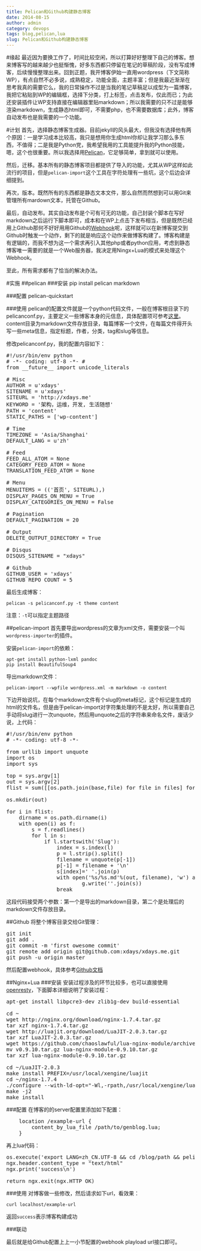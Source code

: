 ```yaml
---
title: Pelican和Github构建静态博客
date: 2014-08-15
author: admin
category: devops
tags: blog,pelican,lua
slug: Pelican和Github构建静态博客
---
```


#缘起
最近因为要换工作了，时间比较空闲，所以打算好好整理下自己的博客。想来博客写的越来越少也挺惭愧，好多东西都只停留在笔记的草稿阶段，没有写成博客，后续慢慢整理出来。回到正题，我开博客伊始一直用wordpress（下文简称WP），有点自然不必多说，成熟稳定，功能全面，主题丰富；但是我最近渐渐在思考我真的需要它么，我的日常操作不过是当我的笔记草稿足以成型为一篇博客，我把它粘贴到WP的编辑框，选择下分类，打上标签，点击发布，仅此而已；为此还安装插件让WP支持直接在编辑器里贴markdown；所以我需要的只不过是能够渲染markdown，生成静态html即可，不需要php，也不需要数据库；此外，博客自动发布也是我需要的一个功能。

#计划
首先，选择静态博客生成器。目前jekyll的风头最大，但我没有选择他有两个原因：一是学习成本比较高，我只是想用你生成html你却让我学习那么多东西，不值得；二是我是Python党，我希望我用的工具能提升我的Python技能，嗯，这个也很重要。所以我选择用[Pelican](http://getpelican.com)，它足够简单，拿到就可以使用。

然后，迁移。基本所有的静态博客项目都提供了导入的功能，尤其从WP这样如此流行的项目，但是`pelican-import`这个工具在字符处理有一些坑，这个后边会详细提到。

再次，版本。既然所有的东西都是静态文本文件，那么自然而然想到可以用Git来管理所有mardown文本，托管在Github。

最后，自动发布。其实自动发布是个可有可无的功能，自己封装个脚本在写好markdown之后运行下脚本即可，成本和在WP上点击下发布相当，但是既然已经用上Github那何不好好用用Github的[Webhook](https://developer.github.com/webhooks/)呢，这样就可以在新博客提交到Github时触发一个动作，剩下的就是响应这个动作来做博客构建了。博客构建是有逻辑的，而我不想为这一个需求再引入其他php或者python应用，考虑到静态博客唯一需要的就是一个Web服务器，我决定用Ningx+Lua的模式来处理这个Webhook。

至此，所有需求都有了恰当的解决办法。

#实施
##pelican
###安装
    pip install pelican markdown

###配置
    pelican-quickstart

###使用
pelican的配置文件就是一个python代码文件，一般在博客根目录下的pelicanconf.py，主要定义一些博客本身的元信息，具体配置项可参考[这里](http://docs.getpelican.com/en/3.4.0/settings.html)。content目录为markdown文件存放目录，每篇博客一个文件，在每篇文件得开头写一些meta信息，指定标题，作者，分类，tag和slug等信息。

修改pelicanconf.py，我的配置内容如下：

<pre>
#!/usr/bin/env python 
# -*- coding: utf-8 -*- # 
from __future__ import unicode_literals 

# Misc 
AUTHOR = u'xdays' 
SITENAME = u'xdays' 
SITEURL = 'http://xdays.me' 
KEYWORD = '架构，运维，开发, 生活随想' 
PATH = 'content' 
STATIC_PATHS = ['wp-content'] 

# Time 
TIMEZONE = 'Asia/Shanghai' 
DEFAULT_LANG = u'zh' 

# Feed 
FEED_ALL_ATOM = None 
CATEGORY_FEED_ATOM = None 
TRANSLATION_FEED_ATOM = None 

# Menu 
MENUITEMS = (('首页', SITEURL),) 
DISPLAY_PAGES_ON_MENU = True 
DISPLAY_CATEGORIES_ON_MENU = False 

# Pagination 
DEFAULT_PAGINATION = 20 

# Output 
DELETE_OUTPUT_DIRECTORY = True 

# Disqus 
DISQUS_SITENAME = "xdays" 

# Github 
GITHUB_USER = 'xdays' 
GITHUB_REPO_COUNT = 5
</pre>

最后生成博客：

    pelican -s pelicanconf.py -t theme content

注意：`-t`可以指定主题路径

##pelican-import
首先要导出wordpress的文章为xml文件，需要安装一个叫`wordpress-importer`的插件。

安装`pelican-import`的依赖：

    apt-get install python-lxml pandoc
    pip install BeautifulSoup4

导出markdown文件：

    pelican-import --wpfile wordpress.xml -m markdown -o content

下边开始说坑，在每个markdown文件有个slug的meta标记，这个标记是生成的html的文件名，但是由于pelican-import对字符集处理的不是太好，所以需要自己手动将slug进行一次unquote，然后用unquote之后的字符串来命名文件，废话少说，上代码：

<pre>
#!/usr/bin/env python
# -*- coding: utf-8 -*-
 
from urllib import unquote
import os
import sys

top = sys.argv[1]
out = sys.argv[2]
flist = sum([[os.path.join(base,file) for file in files] for base,dirs,files in os.walk(top)],[])

os.mkdir(out)

for i in flist:
    dirname = os.path.dirname(i)
    with open(i) as f:
        s = f.readlines()
        for l in s:
            if l.startswith('Slug'):
                index = s.index(l)
                p = l.strip().split()
                filename = unquote(p[-1])
                p[-1] = filename + '\n'
                s[index]=' '.join(p)
                with open('%s/%s.md'%(out, filename), 'w') as g:
                        g.write(''.join(s))
                break
</pre>

这段代码接受两个参数：第一个是导出的markdown目录，第二个是处理后的markdown文件存放目录。

##Github
将整个博客目录交给Git管理：

<pre>
git init 
git add . 
git commit -m 'first owesome commit' 
git remote add origin git@github.com:xdays/xdays.me.git 
git push -u origin master
</pre>

然后配置webhook，具体参考[Github文档](https://developer.github.com/webhooks/)

##Nginx+Lua
###安装
安装过程涉及的环节比较多，也可以直接使用[openresty](http://openresty.org/)，下面脚本详细说明了安装过程：

<pre>
apt-get install libpcre3-dev zlib1g-dev build-essential 

cd ~ 
wget http://nginx.org/download/nginx-1.7.4.tar.gz 
tar xzf nginx-1.7.4.tar.gz 
wget http://luajit.org/download/LuaJIT-2.0.3.tar.gz 
tar xzf LuaJIT-2.0.3.tar.gz 
wget https://github.com/chaoslawful/lua-nginx-module/archive/v0.9.10.tar.gz 
mv v0.9.10.tar.gz lua-nginx-module-0.9.10.tar.gz 
tar xzf lua-nginx-module-0.9.10.tar.gz 

cd ~/LuaJIT-2.0.3 
make install PREFIX=/usr/local/xengine/luajit 
cd ~/nginx-1.7.4 
./configure --with-ld-opt="-Wl,-rpath,/usr/local/xengine/luajit/lib" --with-http_stub_status_module --add-module=/root/lua-nginx-module-0.9.10/ --prefix=/usr/local/xengine/nginx 
make -j2 
make install
</pre>

###配置
在博客的的server配置里添加如下配置：

<pre>
    location /example-url {
        content_by_lua_file /path/to/genblog.lua;
    }
</pre>

再上lua代码：

<pre>
os.execute('export LANG=zh_CN.UTF-8 && cd /blog/path && pelican -s pelicanconf.py content/ -t theme/')
ngx.header.content_type = "text/html"
ngx.print('success\n')

return ngx.exit(ngx.HTTP_OK)
</pre>

###使用
对博客做一些修改，然后请求如下url，看效果：

    curl localhost/example-url

返回`success`表示博客构建成功

###联动

最后就是给Github配置上上一小节配置的webhook playload url接口即可。
